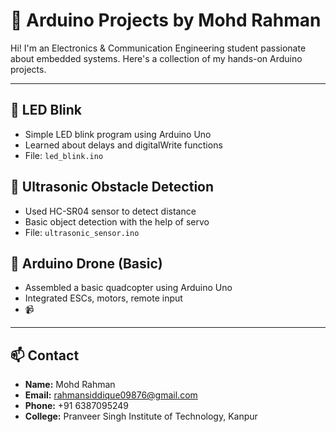# 🔧 Arduino Projects by Mohd Rahman

Hi! I'm an Electronics & Communication Engineering student passionate about embedded systems. Here's a collection of my hands-on Arduino projects.

---

## 🔹 LED Blink
- Simple LED blink program using Arduino Uno
- Learned about delays and digitalWrite functions
- File: `led_blink.ino`

## 🔹 Ultrasonic Obstacle Detection
- Used HC-SR04 sensor to detect distance
- Basic object detection with the help of servo
- File: `ultrasonic_sensor.ino`

## 🔹 Arduino Drone (Basic)
- Assembled a basic quadcopter using Arduino Uno
- Integrated ESCs, motors, remote input
- 📹

---

## 📫 Contact
- **Name:** Mohd Rahman  
- **Email:** rahmansiddique09876@gmail.com  
- **Phone:** +91 6387095249  
- **College:** Pranveer Singh Institute of Technology, Kanpur  


